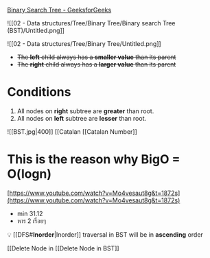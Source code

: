 [Binary Search Tree - GeeksforGeeks](https://www.geeksforgeeks.org/binary-search-tree-data-structure/)

![[02 - Data structures/Tree/Binary Tree/Binary search Tree (BST)/Untitled.png]]


![[02 - Data structures/Tree/Binary Tree/Untitled.png]]

- ~~The **left** child always has a **smaller value** than its parent~~
- ~~The **right** child always has a **larger value** than its parent~~

# Conditions

1. All nodes on **right** subtree are **greater** than root.
2. All nodes on **left** subtree are **lesser** than root.

![[BST.jpg|400]]
[[Catalan [[Catalan Number]]

# This is the reason why BigO = O(logn)

[https://www.youtube.com/watch?v=Mo4vesaut8g&t=1872s](https://www.youtube.com/watch?v=Mo4vesaut8g&t=1872s)

- min 31.12
- หาร 2 เรื่อยๆ

💡 [[DFS#**Inorder**|Inorder]] traversal in BST will be in **ascending** order

[[Delete Node in [[Delete Node in BST]]